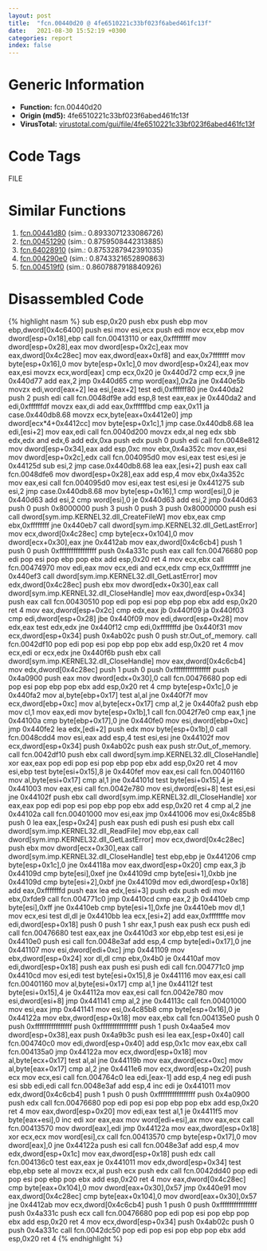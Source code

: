 ```yaml
---
layout: post
title:  "fcn.00440d20 @ 4fe6510221c33bf023f6abed461fc13f"
date:   2021-08-30 15:52:19 +0300
categories: report
index: false
---
```


# Generic Information
- **Function:** fcn.00440d20
- **Origin (md5):** 4fe6510221c33bf023f6abed461fc13f
- **VirusTotal:** [virustotal.com/gui/file/4fe6510221c33bf023f6abed461fc13f][virustotal_ref]

# Code Tags
<span class="tag" id="FILE">FILE</span>


# Similar Functions

1. [fcn.00441d80][similar_1_ref] (sim.: 0.8933071233086726)
2. [fcn.00451290][similar_2_ref] (sim.: 0.8759508442313885)
3. [fcn.64028910][similar_3_ref] (sim.: 0.8753287942391035)
4. [fcn.004290e0][similar_4_ref] (sim.: 0.8743321652890863)
5. [fcn.004519f0][similar_5_ref] (sim.: 0.8607887918840926)


# Disassembled Code

{% highlight nasm %}
sub esp,0x20
push ebx
push ebp
mov ebp,dword[0x4c6400]
push esi
mov esi,ecx
push edi
mov ecx,ebp
mov dword[esp+0x18],ebp
call fcn.00413110
or eax,0xffffffff
mov dword[esp+0x28],eax
mov dword[esp+0x2c],eax
mov eax,dword[0x4c28ec]
mov eax,dword[eax+0xf8]
and eax,0x7fffffff
mov byte[esp+0x16],0
mov byte[esp+0x1c],0
mov dword[esp+0x24],eax
mov eax,esi
movzx ecx,word[eax]
cmp ecx,0x20
je 0x440d72
cmp ecx,9
jne 0x440d77
add eax,2
jmp 0x440d65
cmp word[eax],0x2a
jne 0x440e5b
movzx edi,word[eax+2]
lea esi,[eax+2]
test edi,0xffffff80
jne 0x440da2
push 2
push edi
call fcn.0048df9e
add esp,8
test eax,eax
je 0x440da2
and edi,0xffffffdf
movzx eax,di
add eax,0xffffffbd
cmp eax,0x11
ja case.0x440db8.68
movzx ecx,byte[eax+0x4412e0]
jmp dword[ecx*4+0x4412cc]
mov byte[esp+0x1c],1
jmp case.0x440db8.68
lea edi,[esi+2]
mov eax,edi
call fcn.0040d200
movzx edx,al
neg edx
sbb edx,edx
and edx,6
add edx,0xa
push edx
push 0
push edi
call fcn.0048e812
mov dword[esp+0x34],eax
add esp,0xc
mov ebx,0x4a352c
mov eax,esi
mov dword[esp+0x2c],edx
call fcn.004095d0
mov esi,eax
test esi,esi
je 0x44125d
sub esi,2
jmp case.0x440db8.68
lea eax,[esi+2]
push eax
call fcn.0048dfe6
mov dword[esp+0x28],eax
add esp,4
mov ebx,0x4a352c
mov eax,esi
call fcn.004095d0
mov esi,eax
test esi,esi
je 0x441275
sub esi,2
jmp case.0x440db8.68
mov byte[esp+0x16],1
cmp word[esi],0
je 0x440d63
add esi,2
cmp word[esi],0
je 0x440d63
add esi,2
jmp 0x440d63
push 0
push 0x8000000
push 3
push 0
push 3
push 0x80000000
push esi
call dword[sym.imp.KERNEL32.dll_CreateFileW]
mov ebx,eax
cmp ebx,0xffffffff
jne 0x440eb7
call dword[sym.imp.KERNEL32.dll_GetLastError]
mov ecx,dword[0x4c28ec]
cmp byte[ecx+0x104],0
mov dword[ecx+0x30],eax
jne 0x4412ab
mov eax,dword[0x4c6cb4]
push 1
push 0
push 0xffffffffffffffff
push 0x4a331c
push eax
call fcn.00476680
pop edi
pop esi
pop ebp
pop ebx
add esp,0x20
ret 4
mov ecx,ebx
call fcn.00474970
mov edi,eax
mov ecx,edi
and ecx,edx
cmp ecx,0xffffffff
jne 0x440ef3
call dword[sym.imp.KERNEL32.dll_GetLastError]
mov edx,dword[0x4c28ec]
push ebx
mov dword[edx+0x30],eax
call dword[sym.imp.KERNEL32.dll_CloseHandle]
mov eax,dword[esp+0x34]
push eax
call fcn.00430510
pop edi
pop esi
pop ebp
pop ebx
add esp,0x20
ret 4
mov eax,dword[esp+0x2c]
cmp edx,eax
jb 0x440f09
ja 0x440f03
cmp edi,dword[esp+0x28]
jbe 0x440f09
mov edi,dword[esp+0x28]
mov edx,eax
test edx,edx
jne 0x440f12
cmp edi,0xfffffffd
jbe 0x440f31
mov ecx,dword[esp+0x34]
push 0x4ab02c
push 0
push str.Out_of_memory.
call fcn.0042df10
pop edi
pop esi
pop ebp
pop ebx
add esp,0x20
ret 4
mov ecx,edi
or ecx,edx
jne 0x440f6b
push ebx
call dword[sym.imp.KERNEL32.dll_CloseHandle]
mov eax,dword[0x4c6cb4]
mov edx,dword[0x4c28ec]
push 1
push 0
push 0xffffffffffffffff
push 0x4a0900
push eax
mov dword[edx+0x30],0
call fcn.00476680
pop edi
pop esi
pop ebp
pop ebx
add esp,0x20
ret 4
cmp byte[esp+0x1c],0
je 0x440fa2
mov al,byte[ebp+0x17]
test al,al
jne 0x440f7f
mov ecx,dword[ebp+0xc]
mov al,byte[ecx+0x17]
cmp al,2
je 0x440fa2
push ebp
mov cl,1
mov eax,edi
mov byte[esp+0x1b],1
call fcn.0042f7e0
cmp eax,1
jne 0x44100a
cmp byte[ebp+0x17],0
jne 0x440fe0
mov esi,dword[ebp+0xc]
jmp 0x440fe2
lea edx,[edi+2]
push edx
mov byte[esp+0x1b],0
call fcn.0048cdd4
mov esi,eax
add esp,4
test esi,esi
jne 0x44102f
mov ecx,dword[esp+0x34]
push 0x4ab02c
push eax
push str.Out_of_memory.
call fcn.0042df10
push ebx
call dword[sym.imp.KERNEL32.dll_CloseHandle]
xor eax,eax
pop edi
pop esi
pop ebp
pop ebx
add esp,0x20
ret 4
mov esi,ebp
test byte[esi+0x15],8
je 0x440fef
mov eax,esi
call fcn.00401160
mov al,byte[esi+0x17]
cmp al,1
jne 0x44101d
test byte[esi+0x15],4
je 0x441003
mov eax,esi
call fcn.0042e780
mov esi,dword[esi+8]
test esi,esi
jne 0x44102f
push ebx
call dword[sym.imp.KERNEL32.dll_CloseHandle]
xor eax,eax
pop edi
pop esi
pop ebp
pop ebx
add esp,0x20
ret 4
cmp al,2
jne 0x44102a
call fcn.00401000
mov esi,eax
jmp 0x441006
mov esi,0x4c85b8
push 0
lea eax,[esp+0x24]
push eax
push edi
push esi
push ebx
call dword[sym.imp.KERNEL32.dll_ReadFile]
mov ebp,eax
call dword[sym.imp.KERNEL32.dll_GetLastError]
mov ecx,dword[0x4c28ec]
push ebx
mov dword[ecx+0x30],eax
call dword[sym.imp.KERNEL32.dll_CloseHandle]
test ebp,ebp
je 0x441206
cmp byte[esp+0x1c],0
jne 0x44118a
mov eax,dword[esp+0x20]
cmp eax,3
jb 0x44109d
cmp byte[esi],0xef
jne 0x44109d
cmp byte[esi+1],0xbb
jne 0x44109d
cmp byte[esi+2],0xbf
jne 0x44109d
mov edi,dword[esp+0x18]
add eax,0xfffffffd
push eax
lea edx,[esi+3]
push edx
push edi
mov ebx,0xfde9
call fcn.004771c0
jmp 0x4410cd
cmp eax,2
jb 0x4410eb
cmp byte[esi],0xff
jne 0x4410eb
cmp byte[esi+1],0xfe
jne 0x4410eb
mov dl,1
mov ecx,esi
test dl,dl
je 0x4410bb
lea ecx,[esi+2]
add eax,0xfffffffe
mov edi,dword[esp+0x18]
push 0
push 1
shr eax,1
push eax
push ecx
push edi
call fcn.00476680
test eax,eax
jne 0x4410d3
xor ebp,ebp
test esi,esi
je 0x4410e0
push esi
call fcn.0048e3af
add esp,4
cmp byte[edi+0x17],0
jne 0x441107
mov esi,dword[edi+0xc]
jmp 0x441109
mov ebx,dword[esp+0x24]
xor dl,dl
cmp ebx,0x4b0
je 0x4410af
mov edi,dword[esp+0x18]
push eax
push esi
push edi
call fcn.004771c0
jmp 0x4410cd
mov esi,edi
test byte[esi+0x15],8
je 0x441116
mov eax,esi
call fcn.00401160
mov al,byte[esi+0x17]
cmp al,1
jne 0x44112f
test byte[esi+0x15],4
je 0x44112a
mov eax,esi
call fcn.0042e780
mov esi,dword[esi+8]
jmp 0x441141
cmp al,2
jne 0x44113c
call fcn.00401000
mov esi,eax
jmp 0x441141
mov esi,0x4c85b8
cmp byte[esp+0x16],0
je 0x44122a
mov ebx,dword[esp+0x18]
mov eax,ebx
call fcn.004135e0
push 0
push 0xffffffffffffffff
push 0xffffffffffffffff
push 1
push 0x4aa5e4
mov dword[esp+0x38],eax
push 0x4a9b3c
push esi
lea eax,[esp+0x40]
call fcn.004740c0
mov edi,dword[esp+0x40]
add esp,0x1c
mov eax,ebx
call fcn.004135a0
jmp 0x44122a
mov ecx,dword[esp+0x18]
mov al,byte[ecx+0x17]
test al,al
jne 0x44119b
mov eax,dword[ecx+0xc]
mov al,byte[eax+0x17]
cmp al,2
jne 0x4411e6
mov ecx,dword[esp+0x20]
push ecx
mov ecx,esi
call fcn.004764c0
lea edi,[eax-1]
add esp,4
neg edi
push esi
sbb edi,edi
call fcn.0048e3af
add esp,4
inc edi
je 0x441011
mov edx,dword[0x4c6cb4]
push 1
push 0
push 0xffffffffffffffff
push 0x4a0900
push edx
call fcn.00476680
pop edi
pop esi
pop ebp
pop ebx
add esp,0x20
ret 4
mov eax,dword[esp+0x20]
mov edi,eax
test al,1
je 0x4411f5
mov byte[eax+esi],0
inc edi
xor eax,eax
mov word[edi+esi],ax
mov eax,ecx
call fcn.00413570
mov dword[eax],edi
jmp 0x44122a
mov eax,dword[esp+0x18]
xor ecx,ecx
mov word[esi],cx
call fcn.00413570
cmp byte[esp+0x17],0
mov dword[eax],0
jne 0x44122a
push esi
call fcn.0048e3af
add esp,4
mov edx,dword[esp+0x1c]
mov eax,dword[esp+0x18]
push edx
call fcn.004136c0
test eax,eax
je 0x441011
mov edx,dword[esp+0x34]
test ebp,ebp
sete al
movzx ecx,al
push ecx
push edx
call fcn.0042dd40
pop edi
pop esi
pop ebp
pop ebx
add esp,0x20
ret 4
mov eax,dword[0x4c28ec]
cmp byte[eax+0x104],0
mov dword[eax+0x30],0x57
jmp 0x440e91
mov eax,dword[0x4c28ec]
cmp byte[eax+0x104],0
mov dword[eax+0x30],0x57
jne 0x4412ab
mov ecx,dword[0x4c6cb4]
push 1
push 0
push 0xffffffffffffffff
push 0x4a331c
push ecx
call fcn.00476680
pop edi
pop esi
pop ebp
pop ebx
add esp,0x20
ret 4
mov ecx,dword[esp+0x34]
push 0x4ab02c
push 0
push 0x4a331c
call fcn.0042dc50
pop edi
pop esi
pop ebp
pop ebx
add esp,0x20
ret 4
{% endhighlight %}


[similar_1_ref]: /report/fcn.00441d80@4fe6510221c33bf023f6abed461fc13f
[similar_2_ref]: /report/fcn.00451290@4fe6510221c33bf023f6abed461fc13f
[similar_3_ref]: /report/fcn.64028910@07e4412910bcf0f5969ef64c44eecb2d
[similar_4_ref]: /report/fcn.004290e0@1123b7aa5760238fe93045e585b8234c
[similar_5_ref]: /report/fcn.004519f0@4fe6510221c33bf023f6abed461fc13f
[virustotal_ref]: https://www.virustotal.com/gui/file/4fe6510221c33bf023f6abed461fc13f
